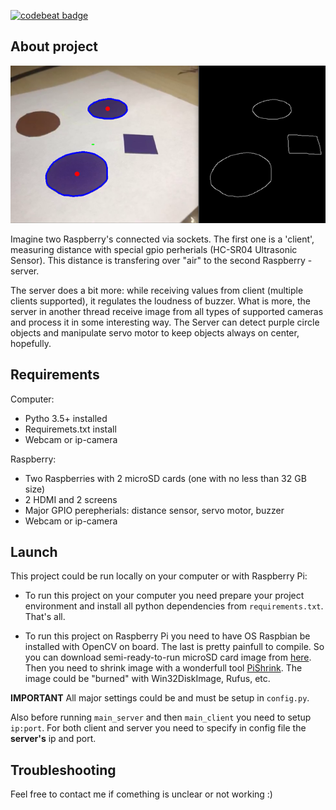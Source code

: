 [![codebeat badge](https://codebeat.co/badges/cb2b111e-755f-42a0-892d-e3145d801439)](https://codebeat.co/projects/github-com-sencudra-rpi3-opencv-master)

## About project

![](images/example.png)

Imagine two Raspberry's connected via sockets. The first one is a 'client', measuring distance with special gpio perherials (HC-SR04 Ultrasonic Sensor). This distance is transfering over "air" to the second Raspberry - server.  

The server does a bit more: while receiving values from client (multiple clients supported), it regulates the loudness of buzzer. What is more, the server in another thread receive image from all types of supported cameras and process it in some interesting way. The Server can detect purple circle objects and manipulate servo motor to keep objects always on center, hopefully.

## Requirements

Computer:
- Pytho 3.5+ installed
- Requiremets.txt install
- Webcam or ip-camera

Raspberry:
 - Two Raspberries with 2 microSD cards (one with no less than 32 GB size)
 - 2 HDMI and 2 screens
 - Major GPIO perepherials: distance sensor, servo motor, buzzer
 - Webcam or ip-camera

## Launch

This project could be run locally on your computer or with Raspberry Pi:  
- To run this project on your computer you need prepare your project environment and install all python dependencies from ```requirements.txt```. That's all.

 - To run this project on Raspberry Pi you need to have OS Raspbian be installed with OpenCV on board. The last is pretty painfull to compile. So you can download semi-ready-to-run microSD card image from [here](https://mega.nz/#!tGg3QaQS!nZuGcPtrfNS9L933MTME3qjIKH3uobs6odF4MgckdoA). Then you need to shrink image with a wonderfull tool [PiShrink](https://www.ostechnix.com/pishrink-make-raspberry-pi-images-smaller/). The image could be "burned" with Win32DiskImage, Rufus, etc.

**IMPORTANT**
All major settings could be and must be setup in ```config.py```.  

Also before running ```main_server``` and then ```main_client``` you need to setup ```ip:port```. For both client and server you need to specify in config file the **server's** ip and port.

## Troubleshooting

Feel free to contact me if comething is unclear or not working :)
